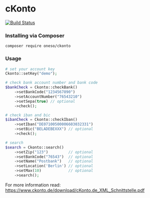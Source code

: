 # cKonto

[![Build Status](https://travis-ci.org/oneso/ckonto.svg)](https://travis-ci.org/oneso/ckonto)

### Installing via Composer
```
composer require oneso/ckonto
```

### Usage
```php
# set your account key
Ckonto::setKey("demo");

# check bank account number and bank code
$bankCheck = Ckonto::checkBank()
	->setBankCode("1234567890")
	->setAccountNumber("76543210")
	->setSepa(true) // optional
	->check();

# check iban and bic
$ibanCheck = Ckonto::checkIban()
	->setIban("DE07100500006603032331")
	->setBic("BELADEBEXXX") // optional
	->check();

# search
$search = Ckonto::search()
	->setZip("123")         // optional
	->setBankCode("76543")  // optional
	->setName("Postbank")   // optional
	->setLocation('Berlin') // optional
	->setMax(10)            // optional
	->search();
```

For more information read: https://www.ckonto.de/download/cKonto.de_XML_Schnittstelle.pdf
